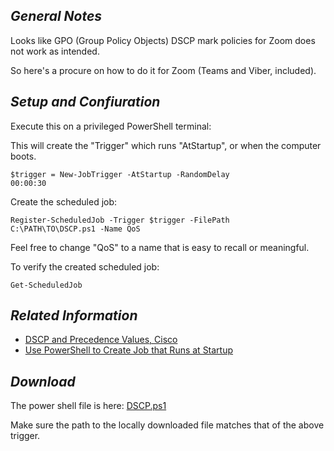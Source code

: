 ## _General Notes_

Looks like GPO (Group Policy Objects) DSCP mark policies for Zoom does not work as intended.

So here's a procure on how to do it for Zoom (Teams and Viber, included).


## _Setup and Confiuration_

Execute this on a privileged PowerShell terminal:

This will create the "Trigger" which runs "AtStartup", or when the computer boots.

<code>$trigger = New-JobTrigger -AtStartup -RandomDelay 00:00:30</code>

Create the scheduled job:

<code>Register-ScheduledJob -Trigger $trigger -FilePath C:\PATH\TO\DSCP.ps1 -Name QoS</code>

Feel free to change "QoS" to a name that is easy to recall or meaningful.

To verify the created scheduled job:

<code>Get-ScheduledJob</code>


## _Related Information_

* [DSCP and Precedence Values, Cisco](https://www.cisco.com/c/en/us/td/docs/switches/datacenter/nexus1000/sw/4_0/qos/configuration/guide/nexus1000v_qos/qos_6dscp_val.pdf)
* [Use PowerShell to Create Job that Runs at Startup](https://devblogs.microsoft.com/scripting/use-powershell-to-create-job-that-runs-at-startup)


## _Download_

The power shell file is here:  [DSCP.ps1](DSCP.ps1)

Make sure the path to the locally downloaded file matches that of the above trigger.
